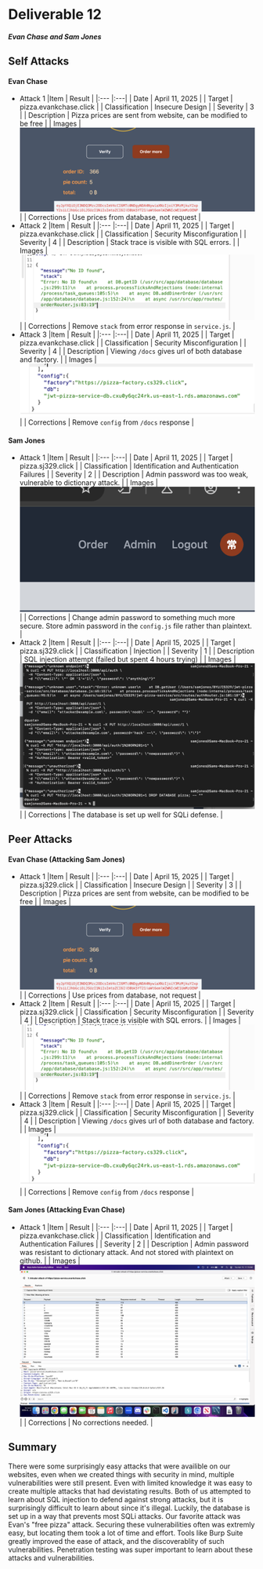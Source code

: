 # Deliverable 12

##### Evan Chase and Sam Jones

## Self Attacks

#### Evan Chase

- Attack 1
  |Item            | Result |
  |:---            |:---|
  | Date           | April 11, 2025 |
  | Target         | pizza.evankchase.click |
  | Classification | Insecure Design |
  | Severity       | 3 |
  | Description    | Pizza prices are sent from website, can be modified to be free |
  | Images         | ![Free Pizza](/penetrationTests/free_pizza.png)  |
  | Corrections    | Use prices from database, not request |
- Attack 2
  |Item            | Result |
  |:---            |:---|
  | Date           | April 11, 2025 |
  | Target         | pizza.evankchase.click |
  | Classification | Security Misconfiguration |
  | Severity       | 4 |
  | Description    | Stack trace is visible with SQL errors. |
  | Images         | ![Stack Trace](/penetrationTests/stack_trace.png)  |
  | Corrections    | Remove `stack` from error response in `service.js`. |
- Attack 3
  |Item            | Result |
  |:---            |:---|
  | Date           | April 11, 2025 |
  | Target         | pizza.evankchase.click |
  | Classification | Security Misconfiguration |
  | Severity       | 4 |
  | Description    | Viewing `/docs` gives url of both database and factory. |
  | Images         | ![Databse URL](/penetrationTests/database_url.png)  |
  | Corrections    | Remove `config` from `/docs` response |

#### Sam Jones

- Attack 1
  |Item            | Result |
  |:---            |:---|
  | Date           | April 11, 2025 |
  | Target         | pizza.sj329.click |
  | Classification | Identification and Authentication Failures |
  | Severity       | 2 |
  | Description    | Admin password was too weak, vulnerable to dictionary attack. |
  | Images         | ![Admin Account Access](/penetrationTests/admin_access.png) |
  | Corrections    | Change admin password to something much more secure. Store admin password in the `config.js` file rather than plaintext. |
- Attack 2
  |Item            | Result |
  |:---            |:---|
  | Date           | April 15, 2025 |
  | Target         | pizza.sj329.click |
  | Classification | Injection |
  | Severity       | 1 |
  | Description    | SQL injection attempt (failed but spent 4 hours trying) |
  | Images         | ![SQL Injection Failed](/penetrationTests/sql_fail.png) |
  | Corrections    | The database is set up well for SQLi defense. |

## Peer Attacks

#### Evan Chase (Attacking Sam Jones)
- Attack 1
  |Item            | Result |
  |:---            |:---|
  | Date           | April 15, 2025 |
  | Target         | pizza.sj329.click |
  | Classification | Insecure Design |
  | Severity       | 3 |
  | Description    | Pizza prices are sent from website, can be modified to be free |
  | Images         | ![Image Description](/penetrationTests/free_pizza.png)  |
  | Corrections    | Use prices from database, not request |
- Attack 2
  |Item            | Result |
  |:---            |:---|
  | Date           | April 15, 2025 |
  | Target         | pizza.sj329.click |
  | Classification | Security Misconfiguration |
  | Severity       | 4 |
  | Description    | Stack trace is visible with SQL errors. |
  | Images         | ![Image Description](/penetrationTests/stack_trace.png)  |
  | Corrections    | Remove `stack` from error response in `service.js`. |
- Attack 3
  |Item            | Result |
  |:---            |:---|
  | Date           | April 15, 2025 |
  | Target         | pizza.sj329.click |
  | Classification | Security Misconfiguration |
  | Severity       | 4 |
  | Description    | Viewing `/docs` gives url of both database and factory. |
  | Images         | ![Image Description](/penetrationTests/database_url.png)  |
  | Corrections    | Remove `config` from `/docs` response |

#### Sam Jones (Attacking Evan Chase)

- Attack 1
  |Item            | Result |
  |:---            |:---|
  | Date           | April 11, 2025 |
  | Target         | pizza.evankchase.click |
  | Classification | Identification and Authentication Failures |
  | Severity       | 2 |
  | Description    | Admin password was resistant to dictionary attack. And not stored with plaintext on github. |
  | Images         | ![Failed Account Access](/penetrationTests/brute_force_fail.png) |
  | Corrections    | No corrections needed. |

## Summary
There were some surprisingly easy attacks that were availible on our websites, even when we created things with security in mind, multiple vulnerabilities were still present. Even with limited knowledge it was easy to create multiple attacks that had devistating results. Both of us attempted to learn about SQL injection to defend against strong attacks, but it is surprisingly difficult to learn about since it's illegal. Luckily, the database is set up in a way that prevents most SQLi attacks. Our favorite attack was Evan's "free pizza" attack. 
Securing these vulnerabilities often was extremly easy, but locating them took a lot of time and effort. Tools like Burp Suite greatly improved the ease of attack, and the discoverablity of such vulnerabilities. Penetration testing was super important to learn about these attacks and vulnerabilities.